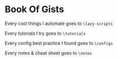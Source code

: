# Book Of Gists

Every cool things I automate goes to `\lazy-scripts`

Every tutorials I try goes to `\tutorials`

Every config best practice I found goes to `\configs`

Every notes & cheat sheet goes to `\notes`
